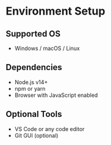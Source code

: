 # Environment Setup

## Supported OS

- Windows / macOS / Linux

## Dependencies

- Node.js v14+
- npm or yarn
- Browser with JavaScript enabled

## Optional Tools

- VS Code or any code editor
- Git GUI (optional)
